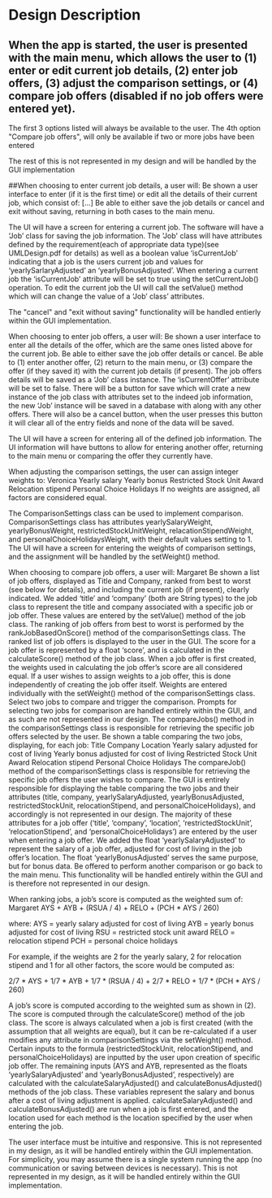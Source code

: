 # Design Description

## When the app is started, the user is presented with the main menu, which allows the user to (1) enter or edit current job details, (2) enter job offers, (3) adjust the comparison settings, or (4) compare job offers (disabled if no job offers were entered yet). 

The first 3 options listed will always be available to the user. The 4th option "Compare job offers", will only be available if two or more jobs have been entered

The rest of this is not represented in my design and will be handled by the GUI implementation

##When choosing to enter current job details, a user will:
Be shown a user interface to enter (if it is the first time) or edit all the details of their current job, which consist of: [...]
Be able to either save the job details or cancel and exit without saving, returning in both cases to the main menu.

The UI will have a screen for entering a current job. The software will have a ‘Job’ class for saving the job information. The 'Job' class will have attributes defined by the requirement(each of appropriate data type)(see UMLDesign.pdf for details) as well as a boolean value ‘isCurrentJob’ indicating that a job is the users current job and values for ‘yearlySarlaryAdjusted’ an ‘yearlyBonusAdjusted’. When entering a current job the ‘isCurrentJob’ attribute will be set to true using the setCurrentJob() operation. To edit the current job the UI will call the setValue() method which will can change the value of a ‘Job’ class’ attributes.

The "cancel" and "exit without saving" functionality will be handled entierly within the GUI implementation.

When choosing to enter job offers, a user will:
Be shown a user interface to enter all the details of the offer, which are the same ones listed above for the current job.
Be able to either save the job offer details or cancel.
Be able to (1) enter another offer, (2) return to the main menu, or (3) compare the offer (if they saved it) with the current job details (if present).
The job offers details will be saved as a ‘Job’ class instance. The ‘isCurrentOffer’ attribute will be set to false. There will be a button for save which will crate a new instance of the job class with attributes set to the indeed job information, the new ‘Job’ instance will be saved in a database with along with any other offers. There will also be a cancel button, when the user presses this button it will clear all of the entry fields and none of the data will be saved.

The UI will have a screen for entering all of the defined job information. The UI information will have buttons to allow for entering another offer, returning to the main menu or comparing the offer they currently have. 


When adjusting the comparison settings, the user can assign integer weights to: Veronica
Yearly salary 
Yearly bonus
Restricted Stock Unit Award 
Relocation stipend 
Personal Choice Holidays 
If no weights are assigned, all factors are considered equal.

The ComparisonSettings class can be used to implement comparison. ComparisonSettings class has attributes yearlySalaryWeight, yearlyBonusWeight, restrictedStockUnitWeight, relacationStipendWeight, and personalChoiceHolidaysWeight, with their default values setting to 1.
The UI will have a screen for entering the weights of comparison settings, and the assignment will be handled by the setWeight() method. 

When choosing to compare job offers, a user will:
Margaret
Be shown a list of job offers, displayed as Title and Company, ranked from best to worst (see below for details), and including the current job (if present), clearly indicated.
We added ‘title’ and ‘company’ (both are String types) to the job class to represent the title and company associated with a specific job or job offer. These values are entered by the setValue() method of the job class. The ranking of job offers from best to worst is performed by the rankJobBasedOnScore() method of the comparisonSettings class. The ranked list of job offers is displayed to the user in the GUI.
The score for a job offer is represented by a float ‘score’, and is calculated in the calculateScore() method of the job class. When a job offer is first created, the weights used in calculating the job offer’s score are all considered equal. If a user wishes to assign weights to a job offer, this is done independently of creating the job offer itself. Weights are entered individually with the setWeight() method of the comparisonSettings class.
Select two jobs to compare and trigger the comparison.
Prompts for selecting two jobs for comparison are handled entirely within the GUI, and as such are not represented in our design. The compareJobs() method in the comparisonSettings class is responsible for retrieving the specific job offers selected by the user.
Be shown a table comparing the two jobs, displaying, for each job:
Title
Company
Location 
Yearly salary adjusted for cost of living
Yearly bonus adjusted for cost of living
Restricted Stock Unit Award 
Relocation stipend 
Personal Choice Holidays 
The compareJob() method of the comparisonSettings class is responsible for retrieving the specific job offers the user wishes to compare. The GUI is entirely responsible for displaying the table comparing the two jobs and their attributes (title, company, yearlySalaryAdjusted, yearlyBonusAdjusted, restrictedStockUnit, relocationStipend, and personalChoiceHolidays), and accordingly is not represented in our design. The majority of these attributes for a job offer (‘title’, ‘company’, ‘location’, ‘restrictedStockUnit’, ‘relocationStipend’, and ‘personalChoiceHolidays’) are entered by the user when entering a job offer. We added the float ‘yearlySalaryAdjusted’ to represent the salary of a job offer, adjusted for cost of living in the job offer’s location. The float ‘yearlyBonusAdjusted’ serves the same purpose, but for bonus data.
Be offered to perform another comparison or go back to the main menu.
This functionality will be handled entirely within the GUI and is therefore not represented in our design.

When ranking jobs, a job’s score is computed as the weighted sum of:
Margaret
AYS + AYB + (RSUA / 4) + RELO + (PCH * AYS / 260)

where:
AYS = yearly salary adjusted for cost of living
AYB = yearly bonus adjusted for cost of living
RSU = restricted stock unit award
RELO = relocation stipend
PCH = personal choice holidays

For example, if the weights are 2 for the yearly salary, 2 for relocation stipend and 1 for all other factors, the score would be computed as:

2/7 * AYS + 1/7 * AYB + 1/7 * (RSUA / 4) + 2/7 * RELO + 1/7 * (PCH * AYS / 260)

A job’s score is computed according to the weighted sum as shown in (2). The score is computed through the calculateScore() method of the job class. The score is always calculated when a job is first created (with the assumption that all weights are equal), but it can be re-calculated if a user modifies any attribute in comparisonSettings via the setWeight() method. Certain inputs to the formula (restrictedStockUnit, relocationStipend, and personalChoiceHolidays) are inputted by the user upon creation of specific job offer. The remaining inputs (AYS and AYB, represented as the floats ‘yearlySalaryAdjusted’ and ‘yearlyBonusAdjusted’, respectively) are calculated with the calculateSalaryAdjusted() and calculateBonusAdjusted() methods of the job class. These variables represent the salary and bonus after a cost of living adjustment is applied. calculateSalaryAdjusted() and calculateBonusAdjusted() are run when a job is first entered, and the location used for each method is the location specified by the user when entering the job.

The user interface must be intuitive and responsive.
This is not represented in my design, as it will be handled entirely within the GUI implementation.
For simplicity, you may assume there is a single system running the app (no communication or saving between devices is necessary).
This is not represented in my design, as it will be handled entirely within the GUI implementation.
